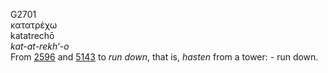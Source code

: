 <body>
  <p>G2701<br>  κατατρέχω  <br> katatrechō  <br><i>kat-at-rekh‘-o </i><br>From <a href="g2596.htm">2596</a> and <a href="g5143.htm">5143</a>  to <i>run</i> <i>down</i>, that is, <i>hasten</i> from a tower: - run down.<br></p>
 </body>